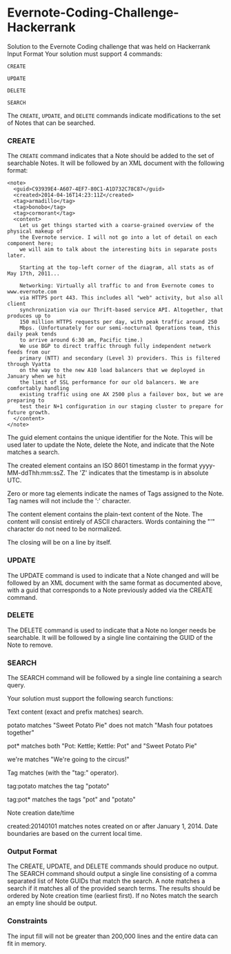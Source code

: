 Evernote-Coding-Challenge-Hackerrank
====================================

Solution to the Evernote Coding challenge that was held on Hackerrank
Input Format 
Your solution must support 4 commands:

`CREATE`

`UPDATE`

`DELETE`

`SEARCH`

The `CREATE`, `UPDATE`, and `DELETE` commands indicate modifications to the set of Notes that can be searched.

### CREATE

The `CREATE` command indicates that a Note should be added to the set of searchable Notes. It will be followed by an XML document with the following format:

```
<note>
  <guid>C93939E4-A607-4EF7-80C1-A1D732C78C87</guid>
  <created>2014-04-16T14:23:11Z</created>
  <tag>armadillo</tag>
  <tag>bonobo</tag>
  <tag>cormorant</tag>
  <content>
    Let us get things started with a coarse-grained overview of the physical makeup of
    the Evernote service. I will not go into a lot of detail on each component here;
    we will aim to talk about the interesting bits in separate posts later.

    Starting at the top-left corner of the diagram, all stats as of May 17th, 2011...

    Networking: Virtually all traffic to and from Evernote comes to www.evernote.com
    via HTTPS port 443. This includes all "web" activity, but also all client
    synchronization via our Thrift-based service API. Altogether, that produces up to
    150 million HTTPS requests per day, with peak traffic around 250
    Mbps. (Unfortunately for our semi-nocturnal Operations team, this daily peak tends
    to arrive around 6:30 am, Pacific time.)
    We use BGP to direct traffic through fully independent network feeds from our
    primary (NTT) and secondary (Level 3) providers. This is filtered through Vyatta
    on the way to the new A10 load balancers that we deployed in January when we hit
    the limit of SSL performance for our old balancers. We are comfortably handling
    existing traffic using one AX 2500 plus a failover box, but we are preparing to
    test their N+1 configuration in our staging cluster to prepare for future growth.
  </content>
</note> 
```
The guid element contains the unique identifier for the Note. This will be used later to update the Note, delete the Note, and indicate that the Note matches a search.

The created element contains an ISO 8601 timestamp in the format yyyy-MM-ddThh:mm:ssZ. The 'Z' indicates that the timestamp is in absolute UTC.

Zero or more tag elements indicate the names of Tags assigned to the Note. Tag names will not include the ':' character.

The content element contains the plain-text content of the Note. The content will consist entirely of ASCII characters. Words containing the "'" character do not need to be normalized.

The closing will be on a line by itself.

### UPDATE

The UPDATE command is used to indicate that a Note changed and will be followed by an XML document with the same format as documented above, with a guid that corresponds to a Note previously added via the CREATE command.

### DELETE

The DELETE command is used to indicate that a Note no longer needs be searchable. It will be followed by a single line containing the GUID of the Note to remove.

### SEARCH

The SEARCH command will be followed by a single line containing a search query.

Your solution must support the following search functions:

Text content (exact and prefix matches) search.

potato matches "Sweet Potato Pie" does not match "Mash four potatoes together"

pot* matches both "Pot: Kettle; Kettle: Pot" and "Sweet Potato Pie"

we're matches "We're going to the circus!"

Tag matches (with the "tag:" operator).

tag:potato matches the tag "potato"

tag:pot* matches the tags "pot" and "potato"

Note creation date/time

created:20140101 matches notes created on or after January 1, 2014. Date boundaries are based on the current local time.

### Output Format

The CREATE, UPDATE, and DELETE commands should produce no output. The SEARCH command should output a single line consisting of a comma separated list of Note GUIDs that match the search. A note matches a search if it matches all of the provided search terms. The results should be ordered by Note creation time (earliest first). If no Notes match the search an empty line should be output.

### Constraints

The input fill will not be greater than 200,000 lines and the entire data can fit in memory.
